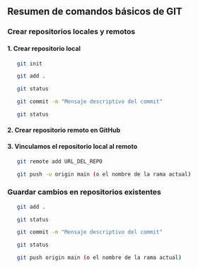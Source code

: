 ## Resumen de comandos básicos de GIT

### Crear repositorios locales y remotos

#### 1. Crear repositorio local

```sh
   git init
```

```sh
   git add .
```

```sh
   git status
```

```sh
   git commit -m "Mensaje descriptivo del commit"
```

```sh
   git status
```

#### 2. Crear repositorio remoto en GitHub

#### 3. Vinculamos el repositorio local al remoto

```sh
   git remote add URL_DEL_REPO
```

```sh
   git push -u origin main (o el nombre de la rama actual)
```

### Guardar cambios en repositorios existentes

```sh
   git add .
```

```sh
   git status
```

```sh
   git commit -m "Mensaje descriptivo del commit"
```

```sh
   git status
```

```sh
   git push origin main (o el nombre de la rama actual)
```
